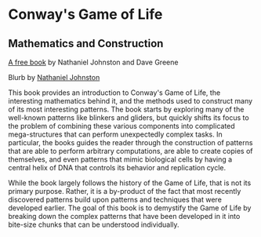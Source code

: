 # Conway's Game of Life
## Mathematics and Construction
[A free book](https://conwaylife.com/book/) by Nathaniel Johnston and Dave Greene

Blurb by [Nathaniel Johnston](http://www.njohnston.ca/)

This book provides an introduction to Conway's Game of Life, the interesting mathematics behind it, and the methods used to construct many of its most interesting patterns. The book starts by exploring many of the well-known patterns like blinkers and gliders, but quickly shifts its focus to the problem of combining these various components into complicated mega-structures that can perform unexpectedly complex tasks. In particular, the books guides the reader through the construction of patterns that are able to perform arbitrary computations, are able to create copies of themselves, and even patterns that mimic biological cells by having a central helix of DNA that controls its behavior and replication cycle.

While the book largely follows the history of the Game of Life, that is not its primary purpose. Rather, it is a by-product of the fact that most recently discovered patterns build upon patterns and techniques that were developed earlier. The goal of this book is to demystify the Game of Life by breaking down the complex patterns that have been developed in it into bite-size chunks that can be understood individually.

